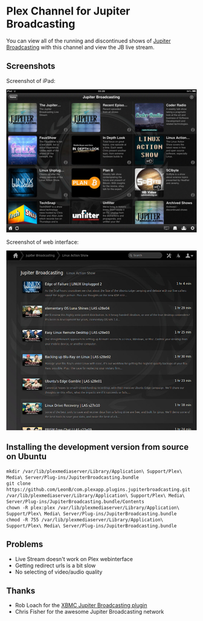 # Plex Channel for Jupiter Broadcasting

You can view all of the running and discontinued shows of [Jupiter Broadcasting](http://www.jupiterbroadcasting.com) with this channel and view the JB live stream.

## Screenshots

Screenshot of iPad:

![Screenshot of iPad: shows view](Resources/Screenshots/iPad-shows.jpg?raw=true)

Screenshot of web interface:

![Screenshot of web interface: episodes view](Resources/Screenshots/Web-episodes.jpg?raw=true)

## Installing the development version from source on Ubuntu

``` shell
mkdir /var/lib/plexmediaserver/Library/Application\ Support/Plex\ Media\ Server/Plug-ins/JupiterBroadcasting.bundle
git clone https://github.com/LeonB/com.plexapp.plugins.jupiterbroadcasting.git /var/lib/plexmediaserver/Library/Application\ Support/Plex\ Media\ Server/Plug-ins/JupiterBroadcasting.bundle/Contents
chown -R plex:plex /var/lib/plexmediaserver/Library/Application\ Support/Plex\ Media\ Server/Plug-ins/JupiterBroadcasting.bundle
chmod -R 755 /var/lib/plexmediaserver/Library/Application\ Support/Plex\ Media\ Server/Plug-ins/JupiterBroadcasting.bundle
```

## Problems ##

- Live Stream doesn't work on Plex webinterface
- Getting redirect urls is a bit slow
- No selecting of video/audio quality

## Thanks ##

- Rob Loach for the [XBMC Jupiter Broadcasting plugin](https://github.com/RobLoach/plugin.video.jupiterbroadcasting)
- Chris Fisher for the awesome Jupiter Broadcasting network
